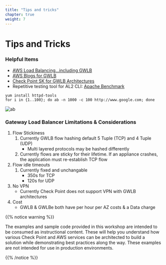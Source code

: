 ```yaml
---
title: "Tips and tricks"
chapter: true
weight: 7
---
```


# Tips and Tricks

### Helpful Items 

- [AWS Load Balancing...including GWLB](https://aws.amazon.com/elasticloadbalancing/)
- [AWS Blogs for GWLB ](https://aws.amazon.com/blogs/networking-and-content-delivery/category/networking-content-delivery/elastic-load-balancing/gateway-load-balancer/) 
- [Check Point SK for GWLB Architectures](https://supportcenter.checkpoint.com/supportcenter/portal?eventSubmit_doGoviewsolutiondetails=&solutionid=sk174447&partition=Basic&product=CloudGuard)
- Repetitive testing tool for AL2 CLI: [Apache Benchmark](https://httpd.apache.org/docs/2.4/programs/ab.html) 
```commandline
yum install httpd-tools
for i in {1..100}; do ab -n 1000 -c 100 http://www.google.com; done
```

![ab](https://chkp-gwlb-ws01.s3.us-west-2.amazonaws.com/images/ab.png)

### Gateway Load Balancer Limitations & Considerations

1. Flow Stickiness 
   1. Currently GWLB flow hashing default 5 Tuple (TCP) and 4 Tuple (UDP)
      - Multi layered protocols may be hashed differently 
   2. Currently flows are sticky for their lifetime.  If an appliance crashes, the application must re-establish TCP flow 
2. Flow idle timeouts 
   1. Currently fixed and unchangable 
      - 350s for TCP 
      - 120s for UDP 
3. No VPN 
   -  Currently Check Point does not support VPN with GWLB architectures 
4. Cost 
   - GWLB & GWLBe both have per hour per AZ costs & a Data charge


{{% notice warning %}}
<p style='text-align: left;'>
The examples and sample code provided in this workshop are intended to be consumed as instructional content. These will help you understand how various Check Point and AWS services can be architected to build a solution while demonstrating best practices along the way. These examples are not intended for use in production environments.
</p>
{{% /notice %}}